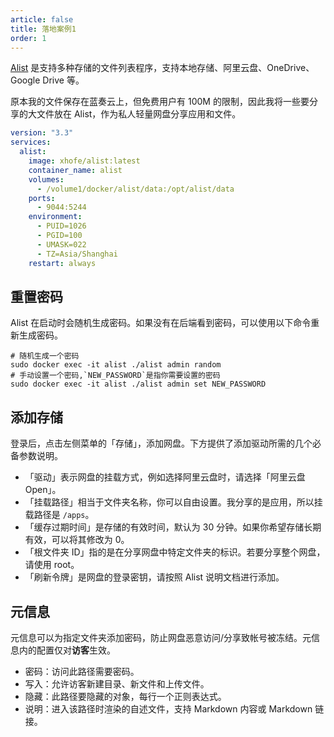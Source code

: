 ```yaml
---
article: false
title: 落地案例1
order: 1
---
```


[Alist](https://alist.nn.ci/zh/guide/install/docker.html) 是支持多种存储的文件列表程序，支持本地存储、阿里云盘、OneDrive、Google Drive 等。

原本我的文件保存在蓝奏云上，但免费用户有 100M 的限制，因此我将一些要分享的大文件放在 Alist，作为私人轻量网盘分享应用和文件。

```yml
version: "3.3"
services:
  alist:
    image: xhofe/alist:latest
    container_name: alist
    volumes:
      - /volume1/docker/alist/data:/opt/alist/data
    ports:
      - 9044:5244
    environment:
      - PUID=1026
      - PGID=100
      - UMASK=022
      - TZ=Asia/Shanghai
    restart: always
```

## 重置密码

Alist 在启动时会随机生成密码。如果没有在后端看到密码，可以使用以下命令重新生成密码。

```Shell
# 随机生成一个密码
sudo docker exec -it alist ./alist admin random
# 手动设置一个密码,`NEW_PASSWORD`是指你需要设置的密码
sudo docker exec -it alist ./alist admin set NEW_PASSWORD
```

## 添加存储

登录后，点击左侧菜单的「存储」，添加网盘。下方提供了添加驱动所需的几个必备参数说明。

- 「驱动」表示网盘的挂载方式，例如选择阿里云盘时，请选择「阿里云盘 Open」。
- 「挂载路径」相当于文件夹名称，你可以自由设置。我分享的是应用，所以挂载路径是 `/apps`。
- 「缓存过期时间」是存储的有效时间，默认为 30 分钟。如果你希望存储长期有效，可以将其修改为 0。
- 「根文件夹 ID」指的是在分享网盘中特定文件夹的标识。若要分享整个网盘，请使用 root。
- 「刷新令牌」是网盘的登录密钥，请按照 Alist 说明文档进行添加。

## 元信息

元信息可以为指定文件夹添加密码，防止网盘恶意访问/分享致帐号被冻结。元信息内的配置仅对**访客**生效。

- 密码：访问此路径需要密码。
- 写入：允许访客新建目录、新文件和上传文件。
- 隐藏：此路径要隐藏的对象，每行一个正则表达式。
- 说明：进入该路径时渲染的自述文件，支持 Markdown 内容或 Markdown 链接。
